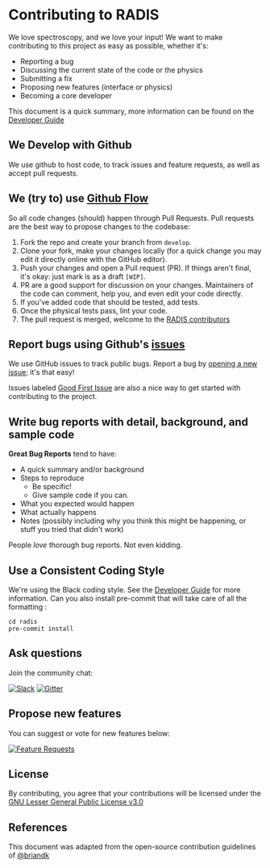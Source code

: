 # Contributing to RADIS

We love spectroscopy, and we love your input! We want to make contributing to this project as easy as possible, whether it's:

- Reporting a bug
- Discussing the current state of the code or the physics
- Submitting a fix
- Proposing new features (interface or physics)
- Becoming a core developer

This document is a quick summary, more information can be found on the [Developer Guide](https://radis.readthedocs.io/en/latest/dev/developer.html)

## We Develop with Github
We use github to host code, to track issues and feature requests, as well as accept pull requests.

## We (try to) use [Github Flow](https://guides.github.com/introduction/flow/index.html)
So all code changes (should) happen through Pull Requests.
Pull requests are the best way to propose changes to the codebase:

1. Fork the repo and create your branch from `develop`.
2. Clone your fork, make your changes locally (for a quick change you may edit it directly online with the GitHub editor).
3. Push your changes and open a Pull request (PR). If things aren't final, it's okay: just mark is as a draft `[WIP]`.
4. PR are a good support for discussion on your changes. Maintainers of the code can comment, help you, and even edit your code directly.
5. If you've added code that should be tested, add tests.
6. Once the physical tests pass, lint your code.
7. The pull request is merged, welcome to the [RADIS contributors](https://github.com/radis/radis/graphs/contributors)

## Report bugs using Github's [issues](https://github.com/radis/radis/issues)
We use GitHub issues to track public bugs. Report a bug by [opening a new issue](); it's that easy!

Issues labeled [Good First Issue](https://github.com/radis/radis/issues?q=is%3Aissue+is%3Aopen+label%3A%22good+first+issue%22)
are also a nice way to get started with contributing to the project.

## Write bug reports with detail, background, and sample code

**Great Bug Reports** tend to have:

- A quick summary and/or background
- Steps to reproduce
  - Be specific!
  - Give sample code if you can.
- What you expected would happen
- What actually happens
- Notes (possibly including why you think this might be happening, or stuff you tried that didn't work)

People *love* thorough bug reports. Not even kidding.

## Use a Consistent Coding Style

We're using the Black coding style. See the [Developer Guide](https://radis.readthedocs.io/en/latest/dev/developer.html#code-linting)
for more information. Can you also install pre-commit that will take care of all the formatting :

```
cd radis
pre-commit install
```

## Ask questions

Join the community chat:

[![Slack](https://img.shields.io/badge/slack-join-green.svg?logo=slack)](https://radis.github.io/slack-invite/)
[![Gitter](https://badges.gitter.im/Join%20Chat.svg)](https://gitter.im/radis-radiation/community)

## Propose new features

You can suggest or vote for new features below:

[![Feature Requests](https://feathub.com/radis/radis?format=svg)](https://feathub.com/radis/radis)

## License
By contributing, you agree that your contributions will be licensed under the [GNU Lesser General Public License v3.0](https://github.com/radis/radis/blob/develop/LICENSE)

## References
This document was adapted from the open-source contribution guidelines of [@briandk](https://gist.github.com/briandk/3d2e8b3ec8daf5a27a62)
